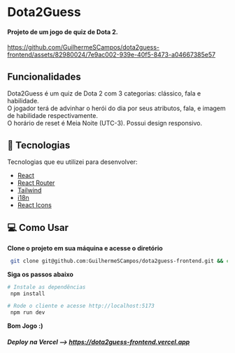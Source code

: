<h1 align="start">
  Dota2Guess
</h1>

<h4 align="start">Projeto de um jogo de quiz de Dota 2.</h4>

https://github.com/GuilhermeSCampos/dota2guess-frontend/assets/82980024/7e9ac002-939e-40f5-8473-a04667385e57

## Funcionalidades
  Dota2Guess é um quiz de Dota 2 com 3 categorias: clássico, fala e habilidade. <br/>
  O jogador terá de advinhar o herói do dia por seus atributos, fala, e imagem de habilidade respectivamente. <br/>
  O horário de reset é Meia Noite (UTC-3).
  Possui design responsivo.

## 🚀 Tecnologias

Tecnologias que eu utilizei para desenvolver:

- [React](https://reactjs.org)
- [React Router](https://reactrouter.com/en/main)
- [Tailwind](https://tailwindcss.com/)
- [i18n](https://www.i18next.com/)
- [React Icons](https://react-icons.github.io/react-icons/)

## 💻 Como Usar

**Clone o projeto em sua máquina e acesse o diretório**

```bash
 git clone git@github.com:GuilhermeSCampos/dota2guess-frontend.git && cd dota2guess-frontend
```

**Siga os passos abaixo**

```bash
# Instale as dependências
 npm install

# Rode o cliente e acesse http://localhost:5173
 npm run dev
```
**Bom Jogo :)**
##### Deploy na Vercel --> https://dota2guess-frontend.vercel.app

